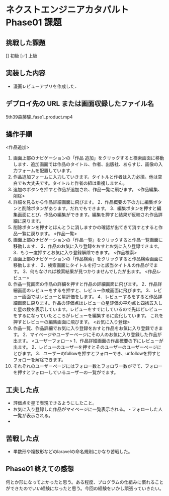 # ネクストエンジニアカタパルト Phase01 課題

## 挑戦した課題

[] 初級
[✅] 上級

## 実装した内容

- 漫画レビューアプリを作成した．

## デプロイ先の URL または画面収録したファイル名
5th39森藤駿_fase1_product.mp4
## 操作手順
<作品追加>
1. 画面上部のナビゲーションの「作品 追加」をクリックすると検索画面に移動します．追加画面では作品のタイトル、作者、出版社、あらすじ、画像の入力フォームを配置しています。
2. 作品追加フォームに入力していきます。タイトルと作者は入力必須。他は空白でも大丈夫です。タイトルと作者の組は重複しません。
3. 追加のボタンを押すと作品が追加され、作品一覧に飛びます。
<作品編集、削除>
1. 詳細を見るから作品詳細画面に飛びます。
2．作品概要の下の方に編集ボタンと削除ボタンがあります。だれでもできます。
3．編集ボタンを押すと編集画面にとび、作品の編集ができます。編集を押すと結果が反映され作品詳細に戻ります。
4. 削除ボタンを押すとほんとうに消しますかの確認が出てきて消すとすると作品一覧に戻ります。
<作品一覧>
1. 画面上部のナビゲーションの「作品一覧」をクリックすると作品一覧画面に移動します．
2．作品のお気に入り登録をおすとお気に入り登録できます。
3．もう一度押すとお気に入り登録解除できます。
<作品検索>
1. 画面上部のナビゲーションの「作品検索」をクリックすると作品検索画面に移動します．
2．検索画面にタイトルを打つと該当タイトルの作品がでます。
3．何もなければ検索結果が見つかりませんでしたが出ます。
<作品レビュー>
1. 作品一覧画面の作品の詳細を押すと作品の詳細画面に飛びます。
2．作品詳細画面のレビューをするを押すと、レビュー作成画面に飛びます。
3．レビュー画面ではレビューと星評価をします。
4．レビューするをすると作品詳細画面に戻ります。作品の評価点はレビューの星評価の平均点と四捨五入した星の数を表示しています。レビューをすでにしているので先ほどレビューをするになっていたところがレビューを編集するに変化しています。
これを押すとレビューの編集画面に飛びます。
<お気に入り登録>
1. 作品一覧、作品詳細でお気に入り登録をおすと作品をお気に入り登録できます。
2．マイページやユーザーページにその人のお気に入り登録した作品が出ます。
<ユーザーフォロー>
1．作品詳細画面の作品概要の下にレビューが出ます。
2．レビューのユーザーを押すとそのユーザーのユーザーページにとびます。
3．ユーザーのfollowを押すとフォローでき、unfollowを押すとフォローを解除できます。
4. それぞれのユーザーページにはフォロー数とフォロワー数がでて、フォローを押すとフォローしているユーザーの一覧がでます。
## 工夫した点

- 評価点を星で表現できるようにしたこと。
- お気に入り登録した作品がマイページに一覧表示される。
‐ フォローした人一覧が表示される。
- 

## 苦戦した点

- 単数形や複数形などのlaravelの命名規則にかなり苦戦した。

## Phase01 終えての感想

何とか形になってよかったと思う。ある程度、プログラムの仕組みに慣れることができたのでいい経験になったと思う。今回の経験をいかし頑張っていきたい。